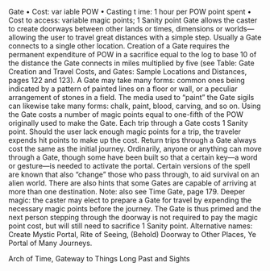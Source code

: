 Gate 
• Cost: var iable POW 
• Casting t
ime: 1 hour per POW point spent
• Cost to access:
 variable magic points; 1 Sanity point
Gate allows the caster to create doorways between other 
lands or times, dimensions or worlds—allowing the user 
to travel great distances with a simple step. Usually a Gate 
connects to a single other location. 
Creation of a Gate requires the permanent expenditure 
of POW in a sacrifice equal to the log to base 10 of the 
distance the Gate connects in miles multiplied by five (see 
Table: Gate Creation and Travel Costs, and Gates: Sample 
Locations and Distances, pages 122 and 123). A Gate 
may take many forms: common ones being indicated by 
a pattern of painted lines on a floor or wall, or a peculiar 
arrangement of stones in a field. The media used to “paint” 
the Gate sigils can likewise take many forms: chalk, paint, 
blood, carving, and so on.
Using the Gate costs a number of magic points equal to 
one-fifth of the POW originally used to make the Gate. 
Each trip through a Gate costs 1 Sanity point. Should 
the user lack enough magic points for a trip, the traveler 
expends hit points to make up the cost. Return trips 
through a Gate always cost the same as the initial journey.
Ordinarily, anyone or anything can move through a 
Gate, though some have been built so that a certain key—a 
word or gesture—is needed to activate the portal. Certain 
versions of the spell are known that also “change” those 
who pass through, to aid survival on an alien world. There 
are also hints that some Gates are capable of arriving at 
more than one destination.
Note: also see Time Gate, page 179.
Deeper magic: the caster may elect to prepare a Gate for 
travel by expending the necessary magic points before 
the journey. The Gate is thus primed and the next person 
stepping through the doorway is not required to pay the 
magic point cost, but will still need to sacrifice 1 Sanity point.
Alternative names: Create Mystic Portal, Rite of Seeing, 
(Behold) Doorway to Other Places, Ye Portal of Many Journeys.
 
Arch of Time, Gateway to Things Long Past and Sights 
